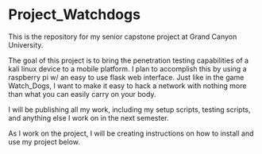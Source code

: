 # Project_Watchdogs
 This is the repository for my senior capstone project at Grand Canyon University.
 
 The goal of this project is to bring the penetration testing capabilities of a kali linux device to a mobile platform. I plan to accomplish this by using a raspberry pi w/ an easy to use flask web interface. Just like in the game Watch_Dogs, I want to make it easy to hack a network with nothing more than what you can easily carry on your body.
 
 I will be publishing all my work, including my setup scripts, testing scripts, and anything else I work on in the next semester.
 
 As I work on the project, I will be creating instructions on how to install and use my project below.
